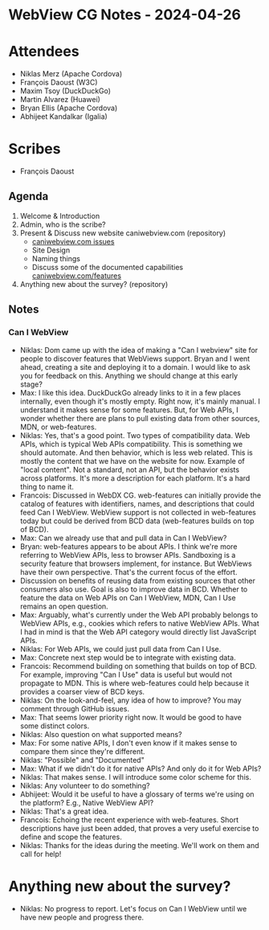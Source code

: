 # WebView CG Notes - 2024-04-26

# Attendees
- Niklas Merz (Apache Cordova)
- François Daoust (W3C)
- Maxim Tsoy (DuckDuckGo)
- Martin Alvarez (Huawei)
- Bryan Ellis (Apache Cordova)
- Abhijeet Kandalkar (Igalia)

# Scribes
- François Daoust

## Agenda
1. Welcome & Introduction
2. Admin, who is the scribe?
3. Present & Discuss new website caniwebview.com (repository)
    - [caniwebview.com issues](https://github.com/WebView-CG/Compatibility-Data-Project/issues?q=is%3Aissue+is%3Aopen+label%3Acaniwebview)
    - Site Design
    - Naming things
    - Discuss some of the documented capabilities [caniwebview.com/features](https://caniwebview.com/features/)
4. Anything new about the survey? (repository)

## Notes
### Can I WebView
- Niklas: Dom came up with the idea of making a "Can I webview" site for people to discover features that WebViews support. Bryan and I went ahead, creating a site and deploying it to a domain. I would like to ask you for feedback on this. Anything we should change at this early stage?
- Max: I like this idea. DuckDuckGo already links to it in a few places internally, even though it's mostly empty. Right now, it's mainly manual. I understand it makes sense for some features. But, for Web APIs, I wonder whether there are plans to pull existing data from other sources, MDN, or web-features.
- Niklas: Yes, that's a good point. Two types of compatibility data. Web APIs, which is typical Web APIs compatibility. This is something we should automate. And then behavior, which is less web related. This is mostly the content that we have on the website for now. Example of "local content". Not a standard, not an API, but the behavior exists across platforms. It's more a description for each platform. It's a hard thing to name it.
- Francois: Discussed in WebDX CG. web-features can initially provide the catalog of features with identifiers, names, and descriptions that could feed Can I WebView. WebView support is not collected in web-features today but could be derived from BCD data (web-features builds on top of BCD).
- Max: Can we already use that and pull data in Can I WebView?
- Bryan: web-features appears to be about APIs. I think we're more referring to WebView APIs, less to browser APIs. Sandboxing is a security feature that browsers implement, for instance. But WebViews have their own perspective. That's the current focus of the effort.
- Discussion on benefits of reusing data from existing sources that other consumers also use. Goal is also to improve data in BCD. Whether to feature the data on Web APIs on Can I WebView, MDN, Can I Use remains an open question.
- Max: Arguably, what's currently under the Web API probably belongs to WebView APIs, e.g., cookies which refers to native WebView APIs. What I had in mind is that the Web API category would directly list JavaScript APIs.
- Niklas: For Web APIs, we could just pull data from Can I Use.
- Max: Concrete next step would be to integrate with existing data.
- Francois: Recommend building on something that builds on top of BCD. For example, improving "Can I Use" data is useful but would not propagate to MDN. This is where web-features could help because it provides a coarser view of BCD keys.
- Niklas: On the look-and-feel, any idea of how to improve? You may comment through GitHub issues.
- Max: That seems lower priority right now. It would be good to have some distinct colors.
- Niklas: Also question on what supported means?
- Max: For some native APIs, I don't even know if it makes sense to compare them since they're different.
- Niklas: "Possible" and "Documented"
- Max: What if we didn't do it for native APIs? And only do it for Web APIs?
- Niklas: That makes sense. I will introduce some color scheme for this.
- Niklas: Any volunteer to do something?
- Abhijeet: Would it be useful to have a glossary of terms we're using on the platform? E.g., Native WebView API?
- Niklas: That's a great idea.
- Francois: Echoing the recent experience with web-features. Short descriptions have just been added, that proves a very useful exercise to define and scope the features.
- Niklas: Thanks for the ideas during the meeting. We'll work on them and call for help!

# Anything new about the survey?
- Niklas: No progress to report. Let's focus on Can I WebView until we have new people and progress there.
